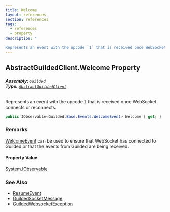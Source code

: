 ```yaml
---
title: Welcome
layout: references
section: references
tags:
  - references
  - property
description: "

Represents an event with the opcode `1` that is received once WebSocket connects or reconnects."
---
```


## AbstractGuildedClient.Welcome Property
###### **Assembly:** `Guilded`<br/>**Type:** [`AbstractGuildedClient`](AbstractGuildedClient.md 'Guilded.AbstractGuildedClient')

Represents an event with the opcode `1` that is received once WebSocket connects or reconnects.

```csharp
public IObservable<Guilded.Base.Events.WelcomeEvent> Welcome { get; }
```

### Remarks
  
[WelcomeEvent](WelcomeEvent.md 'Guilded.Base.Events.WelcomeEvent') can be used to ensure that WebSocket has connected to Guilded or that the events from Guilded are being received.

#### Property Value
[System.IObservable](https://docs.microsoft.com/en-us/dotnet/api/System.IObservable 'System.IObservable')

### See Also
- [ResumeEvent](ResumeEvent.md 'Guilded.Base.Events.ResumeEvent')
- [GuildedSocketMessage](GuildedSocketMessage.md 'Guilded.Base.Events.GuildedSocketMessage')
- [GuildedWebsocketException](GuildedWebsocketException.md 'Guilded.Base.GuildedWebsocketException')
